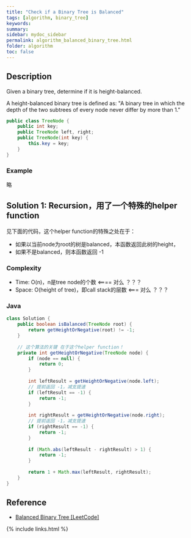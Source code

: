 ```yaml
---
title: "Check if a Binary Tree is Balanced"
tags: [algorithm, binary_tree]
keywords:
summary:
sidebar: mydoc_sidebar
permalink: algorithm_balanced_binary_tree.html
folder: algorithm
toc: false
---
```


## Description
Given a binary tree, determine if it is height-balanced.

A height-balanced binary tree is defined as: "A binary tree in which the depth of the two subtrees of every node never differ by more than 1."

```java
public class TreeNode {
    public int key;
    public TreeNode left, right;
    public TreeNode(int key) {
        this.key = key;
    }
}
```

### Example
略

## Solution 1: Recursion，用了一个特殊的helper function
见下面的代码，这个helper function的特殊之处在于：
* 如果以当前node为root的树是balanced，本函数返回此树的height，
* 如果不是balanced，则本函数返回 -1
    
### Complexity
* Time: O(n)，n是tree node的个数 <==== 对么 ？？？
* Space: O(height of tree)，即call stack的层数 <=== 对么 ？？？

### Java
```java
class Solution {
    public boolean isBalanced(TreeNode root) {
        return getHeightOrNegative(root) != -1;
    }
    
    // 这个算法的关键 在于这个helper function！
    private int getHeightOrNegative(TreeNode node) {
        if (node == null) {
            return 0;
        }
        
        int leftResult = getHeightOrNegative(node.left);
        // 提前返回 -1，减支提速
        if (leftResult == -1) {
            return -1;
        }
        
        int rightResult = getHeightOrNegative(node.right);
        // 提前返回 -1，减支提速
        if (rightResult == -1) {
            return -1;
        }
        
        if (Math.abs(leftResult - rightResult) > 1) {
            return -1;
        }
        
        return 1 + Math.max(leftResult, rightResult);
    }
}
```


## Reference
* [Balanced Binary Tree [LeetCode]](https://leetcode.com/problems/balanced-binary-tree/description/)

{% include links.html %}
